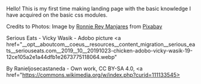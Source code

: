 Hello! This is my first time making landing page with the basic knowledge I have acquired on the basic css modules.

Credits to Photos:
Image by <a href="https://pixabay.com/users/ronniereymanjares-822141/?utm_source=link-attribution&utm_medium=referral&utm_campaign=image&utm_content=659640">Ronnie Rey Manjares</a> from <a href="https://pixabay.com//?utm_source=link-attribution&utm_medium=referral&utm_campaign=image&utm_content=659640">Pixabay</a>

Serious Eats - Vicky Wasik - Adobo picture <a href="__opt__aboutcom__coeus__resources__content_migration__serious_eats__seriouseats.com__2019__10__20191023-chicken-adobo-vicky-wasik-19-12ce105a2e1a44dfb1e2673775118064.webp"

By Ranieljosecastaneda - Own work, CC BY-SA 4.0, <a href="https://commons.wikimedia.org/w/index.php?curid=111133545>